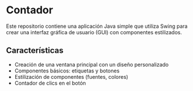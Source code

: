 # Contador

Este repositorio contiene una aplicación Java simple que utiliza Swing para crear una interfaz gráfica de usuario (GUI) con componentes estilizados.

## Características

- Creación de una ventana principal con un diseño personalizado
- Componentes básicos: etiquetas y botones
- Estilización de componentes (fuentes, colores)
- Contador de clics en el botón